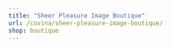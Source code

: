 ```yaml
---
title: "Sheer Pleasure Image Boutique"
url: /covina/sheer-pleasure-image-boutique/
shop: boutique
---
```

